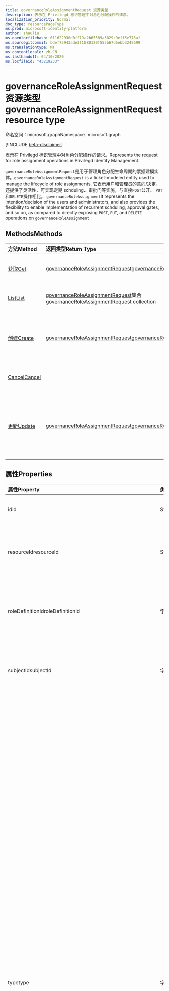 ```yaml
---
title: governanceRoleAssignmentRequest 资源类型
description: 表示在 Privilegd 标识管理中对角色分配操作的请求。
localization_priority: Normal
doc_type: resourcePageType
ms.prod: microsoft-identity-platform
author: shauliu
ms.openlocfilehash: 611622930d0ff79a2b65589a5029c9eff5e773af
ms.sourcegitcommit: bdef75943ade3f1080120f555b67d5ebb3245699
ms.translationtype: MT
ms.contentlocale: zh-CN
ms.lasthandoff: 04/10/2020
ms.locfileid: "43219233"
---
```

# <a name="governanceroleassignmentrequest-resource-type"></a><span data-ttu-id="f2e9f-103">governanceRoleAssignmentRequest 资源类型</span><span class="sxs-lookup"><span data-stu-id="f2e9f-103">governanceRoleAssignmentRequest resource type</span></span>

<span data-ttu-id="f2e9f-104">命名空间：microsoft.graph</span><span class="sxs-lookup"><span data-stu-id="f2e9f-104">Namespace: microsoft.graph</span></span>

[!INCLUDE [beta-disclaimer](../../includes/beta-disclaimer.md)]

<span data-ttu-id="f2e9f-105">表示在 Privilegd 标识管理中对角色分配操作的请求。</span><span class="sxs-lookup"><span data-stu-id="f2e9f-105">Represents the request for role assignment operations in Privilegd Identity Management.</span></span>

<span data-ttu-id="f2e9f-106">`governanceRoleAssignmentRequest`是用于管理角色分配生命周期的票据建模实体。</span><span class="sxs-lookup"><span data-stu-id="f2e9f-106">`governanceRoleAssignmentRequest` is a ticket-modeled entity used to manage the lifecycle of role assignments.</span></span> <span data-ttu-id="f2e9f-107">它表示用户和管理员的意向/决定，还提供了灵活性，可实现定期 schduling、审批门等实施，与直接`POST`公开、 `PUT`和`DELETE`操作相比。 `governanceRoleAssignment`</span><span class="sxs-lookup"><span data-stu-id="f2e9f-107">It represents the intention/decision of the users and administrators, and also provides the flexibility to enable implementation of recurrent schduling, approval gates, and so on, as compared to directly exposing `POST`, `PUT`, and `DELETE` operations on `governanceRoleAssignment`.</span></span>

## <a name="methods"></a><span data-ttu-id="f2e9f-108">Methods</span><span class="sxs-lookup"><span data-stu-id="f2e9f-108">Methods</span></span>

| <span data-ttu-id="f2e9f-109">方法</span><span class="sxs-lookup"><span data-stu-id="f2e9f-109">Method</span></span>          |<span data-ttu-id="f2e9f-110">返回类型</span><span class="sxs-lookup"><span data-stu-id="f2e9f-110">Return Type</span></span>  |<span data-ttu-id="f2e9f-111">说明</span><span class="sxs-lookup"><span data-stu-id="f2e9f-111">Description</span></span>|
|:------------|:--------|:--------|
|[<span data-ttu-id="f2e9f-112">获取</span><span class="sxs-lookup"><span data-stu-id="f2e9f-112">Get</span></span>](../api/governanceroleassignmentrequest-get.md) | [<span data-ttu-id="f2e9f-113">governanceRoleAssignmentRequest</span><span class="sxs-lookup"><span data-stu-id="f2e9f-113">governanceRoleAssignmentRequest</span></span>](../resources/governanceroleassignmentrequest.md)|<span data-ttu-id="f2e9f-114">获取由 ID 指定的角色分配请求。</span><span class="sxs-lookup"><span data-stu-id="f2e9f-114">Get a role assignment request specified by ID.</span></span>  
|[<span data-ttu-id="f2e9f-115">List</span><span class="sxs-lookup"><span data-stu-id="f2e9f-115">List</span></span>](../api/governanceroleassignmentrequest-list.md) | <span data-ttu-id="f2e9f-116">[governanceRoleAssignmentRequest](../resources/governanceroleassignmentrequest.md)集合</span><span class="sxs-lookup"><span data-stu-id="f2e9f-116">[governanceRoleAssignmentRequest](../resources/governanceroleassignmentrequest.md)  collection</span></span>|<span data-ttu-id="f2e9f-117">获取对资源的角色分配请求。</span><span class="sxs-lookup"><span data-stu-id="f2e9f-117">Get role assignment requests on a resource.</span></span>|
|[<span data-ttu-id="f2e9f-118">创建</span><span class="sxs-lookup"><span data-stu-id="f2e9f-118">Create</span></span>](../api/governanceroleassignmentrequest-post.md)|  [<span data-ttu-id="f2e9f-119">governanceRoleAssignmentRequest</span><span class="sxs-lookup"><span data-stu-id="f2e9f-119">governanceRoleAssignmentRequest</span></span>](../resources/governanceroleassignmentrequest.md)|<span data-ttu-id="f2e9f-120">创建一个请求，以管理现有或新角色分配的生命周期。</span><span class="sxs-lookup"><span data-stu-id="f2e9f-120">Create a request to manage the lifecycle of existing or new role assignment.</span></span>|
|[<span data-ttu-id="f2e9f-121">Cancel</span><span class="sxs-lookup"><span data-stu-id="f2e9f-121">Cancel</span></span>](../api/governanceroleassignmentrequest-cancel.md)|  |<span data-ttu-id="f2e9f-122">取消挂起的角色分配请求。</span><span class="sxs-lookup"><span data-stu-id="f2e9f-122">Cancel a pending role assignment request.</span></span>|
|[<span data-ttu-id="f2e9f-123">更新</span><span class="sxs-lookup"><span data-stu-id="f2e9f-123">Update</span></span>](../api/governanceroleassignmentrequest-update.md)| [<span data-ttu-id="f2e9f-124">governanceRoleAssignmentRequest</span><span class="sxs-lookup"><span data-stu-id="f2e9f-124">governanceRoleAssignmentRequest</span></span>](../resources/governanceroleassignmentrequest.md)|<span data-ttu-id="f2e9f-125">如果请求处于的`PendingAdminDecision`状态，管理员会根据请求更新决策。</span><span class="sxs-lookup"><span data-stu-id="f2e9f-125">Administrators update the decisions on requests if the requests are in status of `PendingAdminDecision`.</span></span>|

## <a name="properties"></a><span data-ttu-id="f2e9f-126">属性</span><span class="sxs-lookup"><span data-stu-id="f2e9f-126">Properties</span></span>
| <span data-ttu-id="f2e9f-127">属性</span><span class="sxs-lookup"><span data-stu-id="f2e9f-127">Property</span></span>                  | <span data-ttu-id="f2e9f-128">类型</span><span class="sxs-lookup"><span data-stu-id="f2e9f-128">Type</span></span>          |<span data-ttu-id="f2e9f-129">说明</span><span class="sxs-lookup"><span data-stu-id="f2e9f-129">Description</span></span>|
|:--------------------------|:--------------|:----------|
|<span data-ttu-id="f2e9f-130">id</span><span class="sxs-lookup"><span data-stu-id="f2e9f-130">id</span></span>                         |<span data-ttu-id="f2e9f-131">String</span><span class="sxs-lookup"><span data-stu-id="f2e9f-131">String</span></span>         |<span data-ttu-id="f2e9f-132">角色分配请求的 id。</span><span class="sxs-lookup"><span data-stu-id="f2e9f-132">The id of the role assignment request.</span></span>|
|<span data-ttu-id="f2e9f-133">resourceId</span><span class="sxs-lookup"><span data-stu-id="f2e9f-133">resourceId</span></span>                 |<span data-ttu-id="f2e9f-134">String</span><span class="sxs-lookup"><span data-stu-id="f2e9f-134">String</span></span>         |<span data-ttu-id="f2e9f-135">必需。</span><span class="sxs-lookup"><span data-stu-id="f2e9f-135">Required.</span></span> <span data-ttu-id="f2e9f-136">与角色分配请求关联的资源的 id。</span><span class="sxs-lookup"><span data-stu-id="f2e9f-136">The id of the resource which the role assignment request is associated with.</span></span>|
|<span data-ttu-id="f2e9f-137">roleDefinitionId</span><span class="sxs-lookup"><span data-stu-id="f2e9f-137">roleDefinitionId</span></span>           |<span data-ttu-id="f2e9f-138">字符串</span><span class="sxs-lookup"><span data-stu-id="f2e9f-138">String</span></span>         |<span data-ttu-id="f2e9f-139">必需。</span><span class="sxs-lookup"><span data-stu-id="f2e9f-139">Required.</span></span> <span data-ttu-id="f2e9f-140">与角色分配请求关联的角色定义的 id。</span><span class="sxs-lookup"><span data-stu-id="f2e9f-140">The id of the role definition which the role assignment request is associated with.</span></span>|
|<span data-ttu-id="f2e9f-141">subjectId</span><span class="sxs-lookup"><span data-stu-id="f2e9f-141">subjectId</span></span>                  |<span data-ttu-id="f2e9f-142">字符串</span><span class="sxs-lookup"><span data-stu-id="f2e9f-142">String</span></span>         |<span data-ttu-id="f2e9f-143">必需。</span><span class="sxs-lookup"><span data-stu-id="f2e9f-143">Required.</span></span> <span data-ttu-id="f2e9f-144">与角色分配请求相关联的主题的 id。</span><span class="sxs-lookup"><span data-stu-id="f2e9f-144">The id of the subject which the role assignment request is associated with.</span></span>|
|<span data-ttu-id="f2e9f-145">type</span><span class="sxs-lookup"><span data-stu-id="f2e9f-145">type</span></span>                       |<span data-ttu-id="f2e9f-146">字符串</span><span class="sxs-lookup"><span data-stu-id="f2e9f-146">String</span></span>         |<span data-ttu-id="f2e9f-147">必需。</span><span class="sxs-lookup"><span data-stu-id="f2e9f-147">Required.</span></span> <span data-ttu-id="f2e9f-148">表示角色分配上操作的类型。</span><span class="sxs-lookup"><span data-stu-id="f2e9f-148">Representing the type of the operation on the role assignment.</span></span> <span data-ttu-id="f2e9f-149">值可以是</span><span class="sxs-lookup"><span data-stu-id="f2e9f-149">The value can be</span></span> <ul><li><span data-ttu-id="f2e9f-150">`AdminAdd`：管理员将用户/组分配给角色;</span><span class="sxs-lookup"><span data-stu-id="f2e9f-150">`AdminAdd`: Administrators assign users/groups to roles;</span></span></li><li><span data-ttu-id="f2e9f-151">`UserAdd`：用户激活符合条件的工作分配;</span><span class="sxs-lookup"><span data-stu-id="f2e9f-151">`UserAdd`: Users activate eligible assignments;</span></span></li><li> <span data-ttu-id="f2e9f-152">`AdminUpdate`：管理员更改现有的角色分配</span><span class="sxs-lookup"><span data-stu-id="f2e9f-152">`AdminUpdate`: Administrators change existing role assignments</span></span></li><li><span data-ttu-id="f2e9f-153">`AdminRemove`：管理员从角色中删除用户/组;</span><span class="sxs-lookup"><span data-stu-id="f2e9f-153">`AdminRemove`: Administrators remove users/groups from roles;</span></span><li><span data-ttu-id="f2e9f-154">`UserRemove`：用户停用活动分配;</span><span class="sxs-lookup"><span data-stu-id="f2e9f-154">`UserRemove`: Users deactivate active assignments;</span></span><li><span data-ttu-id="f2e9f-155">`UserExtend`：用户请求扩展即将过期的工作分配;</span><span class="sxs-lookup"><span data-stu-id="f2e9f-155">`UserExtend`: Users request to extend their expiring assignments;</span></span></li><li><span data-ttu-id="f2e9f-156">`AdminExtend`：管理员扩展了即将过期的工作分配。</span><span class="sxs-lookup"><span data-stu-id="f2e9f-156">`AdminExtend`: Administrators extend expiring assignments.</span></span></li><li><span data-ttu-id="f2e9f-157">`UserRenew`：用户请求续订其过期的工作分配;</span><span class="sxs-lookup"><span data-stu-id="f2e9f-157">`UserRenew`: Users request to renew their expired assignments;</span></span></li><li><span data-ttu-id="f2e9f-158">`AdminRenew`：管理员扩展了即将过期的工作分配。</span><span class="sxs-lookup"><span data-stu-id="f2e9f-158">`AdminRenew`: Administrators extend expiring assignments.</span></span></li></ul>|
|<span data-ttu-id="f2e9f-159">assignmentState</span><span class="sxs-lookup"><span data-stu-id="f2e9f-159">assignmentState</span></span>|<span data-ttu-id="f2e9f-160">字符串</span><span class="sxs-lookup"><span data-stu-id="f2e9f-160">String</span></span>  |<span data-ttu-id="f2e9f-161">必需。</span><span class="sxs-lookup"><span data-stu-id="f2e9f-161">Required.</span></span> <span data-ttu-id="f2e9f-162">工作分配的状态。</span><span class="sxs-lookup"><span data-stu-id="f2e9f-162">The state of the assignment.</span></span> <span data-ttu-id="f2e9f-163">值可以是</span><span class="sxs-lookup"><span data-stu-id="f2e9f-163">The value can be</span></span> <ul><li> <span data-ttu-id="f2e9f-164">`Eligible`对于符合条件的工作分配</span><span class="sxs-lookup"><span data-stu-id="f2e9f-164">`Eligible` for eligible assignment</span></span></li><li> <span data-ttu-id="f2e9f-165">`Active`-如果由管理员直接分配`Active` ，或由用户在符合条件的工作分配上激活。</span><span class="sxs-lookup"><span data-stu-id="f2e9f-165">`Active` - if it is directly assigned `Active` by administrators, or activated on an eligible assignment by the users.</span></span></li></ul>|
|<span data-ttu-id="f2e9f-166">requestedDateTime</span><span class="sxs-lookup"><span data-stu-id="f2e9f-166">requestedDateTime</span></span>          |<span data-ttu-id="f2e9f-167">DateTimeOffset</span><span class="sxs-lookup"><span data-stu-id="f2e9f-167">DateTimeOffset</span></span> |<span data-ttu-id="f2e9f-168">只读。</span><span class="sxs-lookup"><span data-stu-id="f2e9f-168">Read-only.</span></span> <span data-ttu-id="f2e9f-169">请求创建时间。</span><span class="sxs-lookup"><span data-stu-id="f2e9f-169">The request create time.</span></span> <span data-ttu-id="f2e9f-170">时间戳类型表示采用 ISO 8601 格式的日期和时间信息，始终采用 UTC 时区。</span><span class="sxs-lookup"><span data-stu-id="f2e9f-170">The Timestamp type represents date and time information using ISO 8601 format and is always in UTC time.</span></span> <span data-ttu-id="f2e9f-171">例如，2014 年 1 月 1 日午夜 UTC 如下所示：`'2014-01-01T00:00:00Z'`</span><span class="sxs-lookup"><span data-stu-id="f2e9f-171">For example, midnight UTC on Jan 1, 2014 would look like this: `'2014-01-01T00:00:00Z'`</span></span>|
|<span data-ttu-id="f2e9f-172">schedule</span><span class="sxs-lookup"><span data-stu-id="f2e9f-172">schedule</span></span>                   |[<span data-ttu-id="f2e9f-173">governanceSchedule</span><span class="sxs-lookup"><span data-stu-id="f2e9f-173">governanceSchedule</span></span>](governanceschedule.md)|<span data-ttu-id="f2e9f-174">角色分配请求的 schedule 对象。</span><span class="sxs-lookup"><span data-stu-id="f2e9f-174">The schedule object of the role assignment request.</span></span>|
|<span data-ttu-id="f2e9f-175">reason</span><span class="sxs-lookup"><span data-stu-id="f2e9f-175">reason</span></span>                     |<span data-ttu-id="f2e9f-176">字符串</span><span class="sxs-lookup"><span data-stu-id="f2e9f-176">String</span></span>         |<span data-ttu-id="f2e9f-177">用户和管理员在创建请求时，提供有关需要的原因的消息。</span><span class="sxs-lookup"><span data-stu-id="f2e9f-177">A message provided by users and administrators when create the request about why it is needed.</span></span>|
|<span data-ttu-id="f2e9f-178">状态</span><span class="sxs-lookup"><span data-stu-id="f2e9f-178">status</span></span>                     |[<span data-ttu-id="f2e9f-179">governanceRoleAssignmentRequestStatus</span><span class="sxs-lookup"><span data-stu-id="f2e9f-179">governanceRoleAssignmentRequestStatus</span></span>](governanceroleassignmentrequeststatus.md)         |<span data-ttu-id="f2e9f-180">角色分配请求的状态。</span><span class="sxs-lookup"><span data-stu-id="f2e9f-180">The status of the role assignment request.</span></span>|
|<span data-ttu-id="f2e9f-181">linkedEligibleRoleAssignmentId</span><span class="sxs-lookup"><span data-stu-id="f2e9f-181">linkedEligibleRoleAssignmentId</span></span>|<span data-ttu-id="f2e9f-182">字符串</span><span class="sxs-lookup"><span data-stu-id="f2e9f-182">String</span></span>        |<span data-ttu-id="f2e9f-183">如果这是角色激活请求，则它表示所引用的`eligible assignment` id;否则，值为`null`。</span><span class="sxs-lookup"><span data-stu-id="f2e9f-183">If this is a request for role activation, it represents the id of the `eligible assignment` being referred; Otherwise, the value is `null`.</span></span> |



## <a name="relationships"></a><span data-ttu-id="f2e9f-184">关系</span><span class="sxs-lookup"><span data-stu-id="f2e9f-184">Relationships</span></span>
| <span data-ttu-id="f2e9f-185">关系</span><span class="sxs-lookup"><span data-stu-id="f2e9f-185">Relationship</span></span> | <span data-ttu-id="f2e9f-186">类型</span><span class="sxs-lookup"><span data-stu-id="f2e9f-186">Type</span></span>                                |<span data-ttu-id="f2e9f-187">说明</span><span class="sxs-lookup"><span data-stu-id="f2e9f-187">Description</span></span>|
|:-------------|:----------------------------------|:----------|
|<span data-ttu-id="f2e9f-188">资源</span><span class="sxs-lookup"><span data-stu-id="f2e9f-188">resource</span></span>      |[<span data-ttu-id="f2e9f-189">governanceResource</span><span class="sxs-lookup"><span data-stu-id="f2e9f-189">governanceResource</span></span>](../resources/governanceresource.md)            |<span data-ttu-id="f2e9f-190">只读。</span><span class="sxs-lookup"><span data-stu-id="f2e9f-190">Read-only.</span></span> <span data-ttu-id="f2e9f-191">请求的目标资源。</span><span class="sxs-lookup"><span data-stu-id="f2e9f-191">The resource that the request aims to.</span></span> |
|<span data-ttu-id="f2e9f-192">roleDefinition</span><span class="sxs-lookup"><span data-stu-id="f2e9f-192">roleDefinition</span></span>|[<span data-ttu-id="f2e9f-193">governanceRoleDefinition</span><span class="sxs-lookup"><span data-stu-id="f2e9f-193">governanceRoleDefinition</span></span>](../resources/governanceroledefinition.md)|<span data-ttu-id="f2e9f-194">只读。</span><span class="sxs-lookup"><span data-stu-id="f2e9f-194">Read-only.</span></span> <span data-ttu-id="f2e9f-195">请求所针对的角色定义。</span><span class="sxs-lookup"><span data-stu-id="f2e9f-195">The role definition that the request aims to.</span></span> |
|<span data-ttu-id="f2e9f-196">subject</span><span class="sxs-lookup"><span data-stu-id="f2e9f-196">subject</span></span>       |[<span data-ttu-id="f2e9f-197">governanceSubject</span><span class="sxs-lookup"><span data-stu-id="f2e9f-197">governanceSubject</span></span>](../resources/governancesubject.md)|<span data-ttu-id="f2e9f-198">只读。</span><span class="sxs-lookup"><span data-stu-id="f2e9f-198">Read-only.</span></span> <span data-ttu-id="f2e9f-199">User/group 主体。</span><span class="sxs-lookup"><span data-stu-id="f2e9f-199">The user/group principal.</span></span>|

### <a name="json-representation"></a><span data-ttu-id="f2e9f-200">JSON 表示形式</span><span class="sxs-lookup"><span data-stu-id="f2e9f-200">JSON representation</span></span>

<span data-ttu-id="f2e9f-201">下面是资源的 JSON 表示形式。</span><span class="sxs-lookup"><span data-stu-id="f2e9f-201">Here is a JSON representation of the resource.</span></span>

<!-- {
  "blockType": "resource",
  "keyProperty": "id",
  "optionalProperties": [

  ],
  "@odata.type": "microsoft.graph.governanceRoleAssignmentRequest"
}-->

```json
{
  "id": "String (identifier)",
  "resourceId": "String",
  "roleDefinitionId": "String",
  "subjectId": "String",
  "type": "String",
  "assignmentState": "String",
  "reason": "String",
  "requestedDateTime": "String (timestamp)",
  "schedule": {"@odata.type": "microsoft.graph.governanceSchedule"},
  "status": {"@odata.type": "microsoft.graph.governanceRoleAssignmentRequestStatus"},
  "linkedEligibleRoleAssignmentId": "String"
}

```

<!-- uuid: 8fcb5dbc-d5aa-4681-8e31-b001d5168d79
2015-10-25 14:57:30 UTC -->
<!--
{
  "type": "#page.annotation",
  "description": "governanceRoleAssignmentRequest",
  "keywords": "",
  "section": "documentation",
  "tocPath": "",
  "suppressions": []
}
-->
